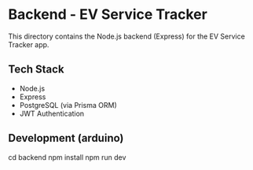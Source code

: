 # Backend - EV Service Tracker

This directory contains the Node.js backend (Express) for the EV Service Tracker app.

## Tech Stack
- Node.js
- Express
- PostgreSQL (via Prisma ORM)
- JWT Authentication

## Development (arduino)
cd backend
npm install
npm run dev
